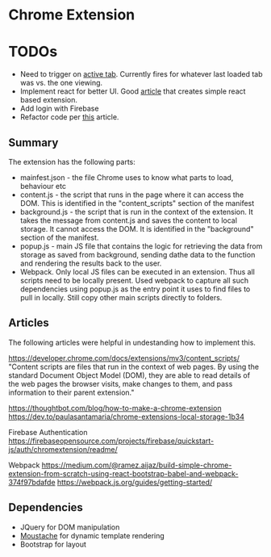 # Chrome Extension

# TODOs
- Need to trigger on [active tab](https://developer.chrome.com/docs/extensions/mv3/manifest/activeTab/). Currently fires for whatever last loaded tab was vs. the one viewing.
- Implement react for better UI. Good [article](https://medium.com/@ramez.aijaz/build-simple-chrome-extension-from-scratch-using-react-bootstrap-babel-and-webpack-374f97bdafde) that creates simple react based extension.
- Add login with Firebase
- Refactor code per [this](https://dev.to/paulasantamaria/chrome-extensions-reusing-code-3f1g) article.

## Summary

The extension has the following parts:
- mainfest.json - the file Chrome uses to know what parts to load, behaviour etc
- content.js - the script that runs in the page where it can access the DOM. This is identified in the "content_scripts" section of the manifest
- background.js - the script that is run in the context of the extension. It takes the message from content.js and saves the content to local storage. It cannot access the DOM. It is identified in the "background" section of the manifest.
- popup.js - main JS file that contains the logic for retrieving the data from storage as saved from background, sending dathe data to the function and rendering the results back to the user.
- Webpack. Only local JS files can be executed in an extension. Thus all scripts need to be locally present. Used webpack to capture all such dependencies using popup.js as the entry point it uses to find files to pull in locally. Still copy other main scripts directly to folders.

## Articles

The following articles were helpful in undestanding how to implement this.

https://developer.chrome.com/docs/extensions/mv3/content_scripts/
"Content scripts are files that run in the context of web pages. By using the standard Document Object Model (DOM), they are able to read details of the web pages the browser visits, make changes to them, and pass information to their parent extension."

https://thoughtbot.com/blog/how-to-make-a-chrome-extension
https://dev.to/paulasantamaria/chrome-extensions-local-storage-1b34

Firebase Authentication
https://firebaseopensource.com/projects/firebase/quickstart-js/auth/chromextension/readme/

Webpack
https://medium.com/@ramez.aijaz/build-simple-chrome-extension-from-scratch-using-react-bootstrap-babel-and-webpack-374f97bdafde
https://webpack.js.org/guides/getting-started/

## Dependencies
- JQuery for DOM manipulation
- [Moustache](https://www.npmjs.com/package/mustache) for dynamic template rendering
- Bootstrap for layout